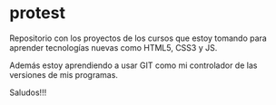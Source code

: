# protest
Repositorio con los proyectos de los cursos que estoy tomando para aprender tecnologías nuevas como HTML5, CSS3 y JS.

Además estoy aprendiendo a usar GIT como mi controlador de las versiones de mis programas.

Saludos!!!
